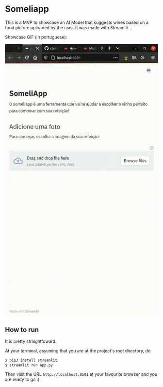 # Someliapp 

This is a MVP to showcase an AI Model that suggests wines based 
on a food picture uploaded by the user. It was made with Streamlit.

Showcase GIF (in portuguese):

![showcase](./static/showcase.gif)

## How to run

It is pretty straightfoward.

At your terminal, assuming that you are at the project's root directory, do:

```
$ pip3 install streamlit
$ streamlit run app.py
```

Then visit the URL `http://localhost:8501` at your favourite browser and you are ready to go :)
